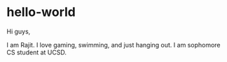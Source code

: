 # hello-world

Hi guys,

I am Rajit. I love gaming, swimming, and just hanging out. I am sophomore CS student at UCSD.
